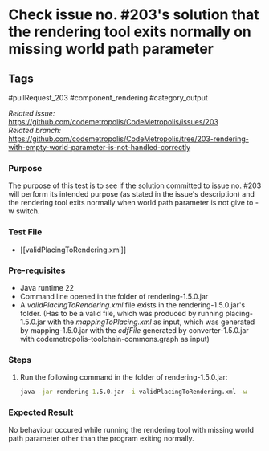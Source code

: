 # Check issue no. #203's solution that the rendering tool exits normally on missing world path parameter

## Tags
#pullRequest_203 #component_rendering #category_output 

_Related issue:_ https://github.com/codemetropolis/CodeMetropolis/issues/203 <br>
_Related branch:_ https://github.com/codemetropolis/CodeMetropolis/tree/203-rendering-with-empty-world-parameter-is-not-handled-correctly

### Purpose
 The purpose of this test is to see if the solution committed to issue no. #203 will perform its intended purpose (as stated in the issue's description) and the rendering tool exits normally when world path parameter is not give to -w switch.

### Test File
- [[validPlacingToRendering.xml]]

### Pre-requisites
- Java runtime 22
- Command line opened in the folder of rendering-1.5.0.jar
- A *validPlacingToRendering.xml* file exists in the rendering-1.5.0.jar's folder. (Has to be a valid file, which was produced by running placing-1.5.0.jar with the *mappingToPlacing.xml* as input, which was generated by mapping-1.5.0.jar with the *cdfFile* generated by converter-1.5.0.jar with codemetropolis-toolchain-commons.graph as input)

### Steps
1. Run the following command in the folder of rendering-1.5.0.jar:
	```cmd
	java -jar rendering-1.5.0.jar -i validPlacingToRendering.xml -w
	```

### Expected Result
No behaviour occured while running the rendering tool with missing world path parameter other than the program exiting normally.